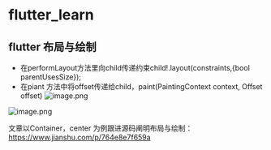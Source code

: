 # flutter_learn
 ## flutter 布局与绘制
 - 在performLayout方法里向child传递约束child!.layout(constraints,{bool parentUsesSize});
 - 在piant 方法中将offset传递给child，paint(PaintingContext context, Offset offset)
 ![image.png](https://upload-images.jianshu.io/upload_images/16314761-c32741263d0f9b83.png?imageMogr2/auto-orient/strip%7CimageView2/2/w/1240)

![image.png](https://upload-images.jianshu.io/upload_images/16314761-7e3d83f4faf0cc7a.png?imageMogr2/auto-orient/strip%7CimageView2/2/w/1240)

文章以Container，center 为例跟进源码阐明布局与绘制：https://www.jianshu.com/p/764e8e7f659a
